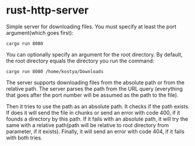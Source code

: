 # rust-http-server
Simple server for downloading files. You must specify at least the port argument(which goes first):
```
cargo run 8080
```
You can optionally specify an argument for the root directory. By default, the root directory equals the directory you run the command:
```
cargo run 8080 /home/kostya/Downloads
```

The server supports downloading files from the absolute path or from the relative path. 
The server parses the path from the URL query (everything that goes after the port number will be assumed as the path to the file). 

Then it tries to use the path as an absolute path. It checks if the path exists. If does it will send the file in chunks or send an error with code 400, if it founds a directory by this path.
If it fails with an absolute path, it will try the same with a relative path(path will be relative to root directory from parameter, if it exists).
Finally, it will send an error with code 404, if it fails with both tries.
